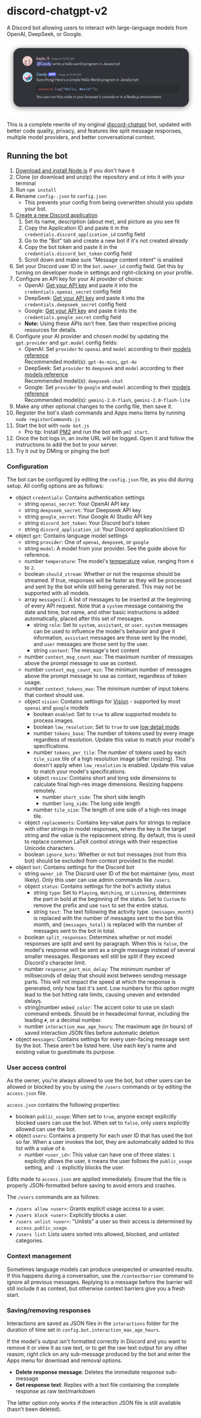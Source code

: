 # discord-chatgpt-v2
A Discord bot allowing users to interact with large-language models from OpenAI, DeepSeek, or Google.

![Sample](/sample.png)

This is a complete rewrite of my original [discord-chatgpt](https://github.com/CyberGen49/discord-chatgpt) bot, updated with better code quality, privacy, and features like split message responses, multiple model providers, and better conversational context.

## Running the bot
1. [Download and install Node.js](https://nodejs.org/en/download/) if you don't have it
2. Clone (or download and unzip) the repository and `cd` into it with your terminal
3. Run `npm install`
4. Rename `config-.json` to `config.json`
    * This prevents your config from being overwritten should you update your bot.
5. [Create a new Discord application](https://discord.com/developers/applications)
    1. Set its name, description (about me), and picture as you see fit
    2. Copy the Application ID and paste it in the `credentials.discord_application_id` config field
    3. Go to the "Bot" tab and create a new bot if it's not created already
    4. Copy the bot token and paste it in the `credentials.discord_bot_token` config field
    5. Scroll down and make sure "Message content intent" is enabled
6. Set your Discord user ID in the `bot.owner_id` config field. Get this by turning on developer mode in settings and right-clicking on your profile.
7. Configure an API key for your AI provider of choice:
    * OpenAI: [Get your API key](https://platform.openai.com/account/api-keys) and paste it into the `credentials.openai_secret` config field
    * DeepSeek: [Get your API key](https://platform.deepseek.com/api_keys) and paste it into the `credentials.deepseek_secret` config field
    * Google: [Get your API key](https://aistudio.google.com/apikey) and paste it into the `credentials.google_secret` config field
    * **Note:** Using these APIs isn't free. See their respective pricing resources for details.
8. Configure your AI provider and chosen model by updating the `gpt.provider` and `gpt.model` config fields:
    * OpenAI: Set `provider` to `openai` and `model` according to their [models reference](https://platform.openai.com/docs/models)  
      Recommended model(s): `gpt-4o-mini`, `gpt-4o`
    * DeepSeek: Set `provider` to `deepseek` and `model` according to their [models reference](https://api-docs.deepseek.com/quick_start/pricing)  
      Recommended model(s): `deepseek-chat`
    * Google: Set `provider` to `google` and `model` according to their [models reference](https://ai.google.dev/gemini-api/docs/models/gemini)  
      Recommended model(s): `gemini-2.0-flash`, `gemini-2.0-flash-lite`
9.  Make any other optional changes to the config file, then save it.
10. Register the bot's slash commands and Apps menu items by running `node registerCommands.js`
11. Start the bot with `node bot.js`
    * Pro tip: Install [PM2](https://pm2.keymetrics.io/docs/usage/quick-start/) and run the bot with `pm2 start`.
12. Once the bot logs in, an invite URL will be logged. Open it and follow the instructions to add the bot to your server.
13. Try it out by DMing or pinging the bot!

### Configuration
The bot can be configured by editing the `config.json` file, as you did during setup. All config options are as follows:

- object `credentials`: Contains authentication settings
    - string `openai_secret`: Your OpenAI API key
    - string `deepseek_secret`: Your Deepseek API key
    - string `google_secret`: Your Google AI Studio API key
    - string `discord_bot_token`: Your Discord bot's token
    - string `discord_application_id`: Your Discord application/client ID
- object `gpt`: Contains language model settings
    - string `provider`: One of `openai`, `deepseek`, or `google`
    - string `model`: A model from your provider. See the guide above for reference.
    - number `temperature`: The model's [temperature](https://platform.openai.com/docs/api-reference/audio/createTranscription#audio-createtranscription-temperature) value, ranging from `0` to `2`.
    - boolean `should_stream`: Whether or not the response should be streamed. If true, responses will be faster as they will be processed and sent by the bot while still being generated. This may not be supported with all models.
    - array `messages[]`: A list of messages to be inserted at the beginning of every API request. Note that a `system` message containing the date and time, bot name, and other basic instructions is added automatically, placed after this set of messages.
        - string `role`: Set to `system`, `assistant`, or `user`. `system` messages can be used to influence the model's behavior and give it information, `assistant` messages are those sent by the model, and `user` messages are those sent by the user.
        - string `content`: The message's text content
    - number `context_msg_count_max`: The maximum number of messages above the prompt message to use as context.
    - number `context_msg_count_min`: The minimum number of messages above the prompt message to use as context, regardless of token usage.
    - number `context_tokens_max`: The minimum number of input tokens that context should use.
    - object `vision`: Contains settings for [Vision](https://platform.openai.com/docs/guides/vision) - supported by most `openai` and `google` models
        - boolean `enabled`: Set to `true` to allow supported models to process images.
        - boolean `low_resolution`: Set to `true` to use [low detail mode](https://platform.openai.com/docs/guides/vision/low-or-high-fidelity-image-understanding).
        - number `tokens_base`: The number of tokens used by every image regardless of resolution. Update this value to match your model's specifications.
        - number `tokens_per_tile`: The number of tokens used by each `tile_size`x tile of a high resolution image (after resizing). This doesn't apply when `low_resolution` is enabled. Update this value to match your model's specifications.
        - object `resize`: Contains short and long side dimensions to calculate final high-res image dimensions. Resizing happens remotely.
            - number `short_side`: The short side length
            - number `long_side`: The long side length
        - number `tile_size`: The length of one side of a high-res image tile.
    - object `replacements`: Contains key-value pairs for strings to replace with other strings in model responses, where the key is the target string and the value is the replacement string. By default, this is used to replace common LaTeX control strings with their respective Unicode characters.
    - boolean `ignore_bots`: Whether or not bot messages (not from this bot) should be excluded from context provided to the model.
- object `bot`: Contains settings for the Discord bot
    - string `owner_id`: The Discord user ID of the bot maintainer (you, most likely). Only this user can use admin commands like `/users`.
    - object `status`: Contains settings for the bot's activity status
        - string `type`: Set to `Playing`, `Watching`, or `Listening`, determines the part in bold at the beginning of the status. Set to `Custom` to remove the prefix and use `text` to set the entire status.
        - string `text`: The text following the activity type. `{messages_month}` is replaced with the number of messages sent to the bot this month, and `{messages_total}` is replaced with the number of messages sent to the bot in total.
    - boolean `split_responses`: Determines whether or not model responses are split and sent by paragraph. When this is `false`, the model's response will be sent as a single message instead of several smaller messages. Responses will still be split if they exceed Discord's character limit.
    - number `response_part_min_delay`: The minimum number of milliseconds of delay that should exist between sending message parts. This will not impact the speed at which the response is generated, only how fast it's sent. Low numbers for this option might lead to the bot hitting rate limits, causing uneven and extended delays.
    - string|number `embed_color`: The accent color to use on slash command embeds. Should be in hexadecimal format, including the leading `#`, or a decimal number.
    - number `interaction_max_age_hours`: The maximum age (in hours) of saved interaction JSON files before automatic deletion
- object `messages`: Contains settings for every user-facing message sent by the bot. These aren't be listed here. Use each key's name and existing value to guestimate its purpose.

### User access control
As the owner, you're always allowed to use the bot, but other users can be allowed or blocked by you by using the `/users` commands or by editing the `access.json` file.

`access.json` contains the following properties:

- boolean `public_usage`: When set to `true`, anyone except explicitly blocked users can use the bot. When set to `false`, only users explicitly allowed can use the bot.
- object `users`: Contains a property for each user ID that has used the bot so far. When a user invokes the bot, they are automatically added to this list with a value of `0`.
    - number `<user_id>`: This value can have one of three states: `1` explicitly allows the user, `0` means the user follows the `public_usage` setting, and `-1` explicitly blocks the user.

Edits made to `access.json` are applied immediately. Ensure that the file is properly JSON-formatted before saving to avoid errors and crashes.

The `/users` commands are as follows:

- `/users allow <user>`: Grants explicit usage access to a user.
- `/users block <user>`: Explicitly blocks a user.
- `/users unlist <user>`: "Unlists" a user so their access is determined by `access.public_usage`.
- `/users list`: Lists users sorted into allowed, blocked, and unlisted categories.

### Context management
Sometimes language models can produce unexpected or unwanted results. If this happens during a conversation, use the `/contextbarrier` command to ignore all previous messages. Replying to a message before the barrier will still include it as context, but otherwise context barriers give you a fresh start.

### Saving/removing responses
Interactions are saved as JSON files in the `interactions` folder for the duration of time set in `config.bot.interaction_max_age_hours`.

If the model's output isn't formatted correctly in Discord and you want to remove it or view it as raw text, or to get the raw text output for any other reason, right click on any sub-message produced by the bot and enter the Apps menu for download and removal options.

* **Delete response message**: Deletes the immediate response sub-message
* **Get response text**: Replies with a text file containing the complete response as raw text/markdown

The latter option only works if the interaction JSON file is still available (hasn't been deleted).